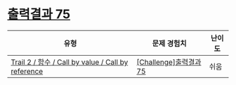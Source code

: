 # [출력결과 75](https://https://en.codetree.ai/trails/complete/curated-cards/challenge-reading-k201830)

|유형|문제 경험치|난이도|
|---|---|---|
|[Trail 2 / 함수 / Call by value / Call by reference](https://https://en.codetree.ai/trail-info/novice-mid/)|[[Challenge]출력결과 75](https://https://en.codetree.ai/trails/complete/curated-cards/challenge-reading-k201830/)|쉬움|

